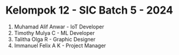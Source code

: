 # Kelompok 12 - SIC Batch 5 - 2024
1. Muhamad Alif Anwar - IoT Developer
2. Timothy Mulya C - ML Developer
3. Talitha Olga R - Graphic Designer
4. Immanuel Felix A K - Project Manager
